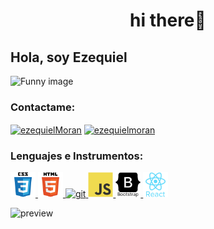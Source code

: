 <h1 align="center">hi there👋</h1>

<h2> Hola, soy Ezequiel</h2>

<div >
<img src="https://user-images.githubusercontent.com/101348650/206040892-3431623f-da05-430e-96ef-5afae0d7ca28.gif" alt="Funny image" height="300" width="500"> 
</div>

<div>
<h3 align="left">Contactame: </h3>
<p align="left">
<a href="https://https://mail.google.com/mail/u/0/?tab=rm&ogbl#morancito.91@gmail.com" target="blank"><img align="center" src="https://camo.githubusercontent.com/a6d8a862aecb6411e963408e9b3c7666ab357cdfecc14a3a13645eb489688cc8/68747470733a2f2f6564656e742e6769746875622e696f2f537570657254696e7949636f6e732f696d616765732f7376672f676d61696c5f6f6c642e737667" alt="ezequielMoran" height="30" width="40" /></a> <a href="https://www.linkedin.com/in/ezequielmoran/" target="blank"><img align="center" src="https://raw.githubusercontent.com/rahuldkjain/github-profile-readme-generator/master/src/images/icons/Social/linked-in-alt.svg" alt="ezequielmoran" height="30" width="40" /></a>
</p>
</div>

<h3 align="left">Lenguajes e Instrumentos:</h3>
<p align="left"> 
<a href="https://www.w3schools.com/css/" target="_blank" rel="noreferrer"> <img src="https://raw.githubusercontent.com/devicons/devicon/master/icons/css3/css3-original-wordmark.svg" alt="css3" width="40" height="40"/> </a><a href="https://www.w3.org/html/" target="_blank" rel="noreferrer"> <img src="https://raw.githubusercontent.com/devicons/devicon/master/icons/html5/html5-original-wordmark.svg" alt="html5" width="40" height="40"/> </a><a href="https://git-scm.com/" target="_blank" rel="noreferrer"> <img src="https://www.vectorlogo.zone/logos/git-scm/git-scm-icon.svg" alt="git" width="40" height="40"/> </a>
<a href="https://developer.mozilla.org/en-US/docs/Web/JavaScript" target="_blank" rel="noreferrer"> <img src="https://raw.githubusercontent.com/devicons/devicon/master/icons/javascript/javascript-original.svg" alt="javascript" width="40" height="40"/> </a> <a href="https://getbootstrap.com" target="_blank" rel="noreferrer"> <img src="https://raw.githubusercontent.com/devicons/devicon/master/icons/bootstrap/bootstrap-plain-wordmark.svg" alt="bootstrap" width="40" height="40"/> </a> <a href="https://reactjs.org/" target="_blank" rel="noreferrer"> <img src="https://raw.githubusercontent.com/devicons/devicon/master/icons/react/react-original-wordmark.svg" alt="react" width="40" height="40"/> </a>  
</p>

![preview](https://user-images.githubusercontent.com/101348650/206063866-8e63770e-a15f-427a-b28e-9c17b63f19de.svg)

<!--
![code](https://user-images.githubusercontent.com/101348650/206040892-3431623f-da05-430e-96ef-5afae0d7ca28.gif)
-->

<!--
![preview](https://user-images.githubusercontent.com/101348650/206035026-af7e20f0-cd91-4133-88f8-c92f859e713f.svg)
-->

 <!-- CUADRO DE ESTADISTICA 
[![Ezequiel's GitHub stats](https://github-readme-stats.vercel.app/api?username=Ezequiel-moran19)](https://github.com/anuraghazra/github-readme-stats)
-->


<!--
**Ezequiel-moran19/Ezequiel-moran19** is a ✨ _special_ ✨ repository because its `README.md` (this file)
appears on your GitHub profile.

Here are some ideas to get you started:

- 🔭 I’m currently working on ...
- 🌱 I’m currently learning ...
- 👯 I’m looking to collaborate on ...![linkedin](https://user-images.githubusercontent.com/101348650/206040601-8274c8e1-9760-424c-8c53-4b5fa1343027.svg)

- 🤔 I’m looking for help with ...
- 💬 Ask me about ...
- 📫 How to reach me: ...
- 😄 Pronouns: ...
- ⚡ Fun fact: ...
-->

